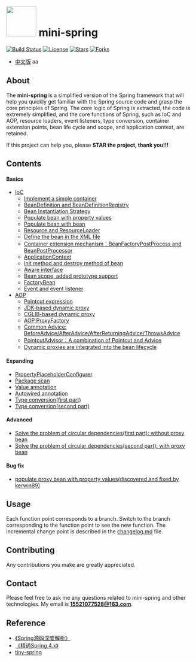 # <img src="assets/spring-framework.png" width="80" height="80"> mini-spring
[![Build Status](https://img.shields.io/badge/build-passing-brightgreen)](https://github.com/DerekYRC/mini-spring)
[![License](https://img.shields.io/badge/license-Apache%202-4EB1BA.svg)](https://www.apache.org/licenses/LICENSE-2.0.html)
[![Stars](https://img.shields.io/github/stars/DerekYRC/mini-spring)](https://img.shields.io/github/stars/DerekYRC/mini-spring)
[![Forks](https://img.shields.io/github/forks/DerekYRC/mini-spring)](https://img.shields.io/github/forks/DerekYRC/mini-spring)

* [中文版](./README_CN.md)
aa
## About

The **mini-spring** is a simplified version of the Spring framework that will help you quickly get familiar with the Spring source code and grasp the core principles of Spring. The core logic of Spring is extracted, the code is extremely simplified, and the core functions of Spring, such as IoC and AOP, resource loaders, event listeners, type conversion, container extension points, bean life cycle and scope, and application context, are retained.

If this project can help you, please **STAR the project, thank you!!!**

## Contents
#### Basics
* [IoC](#Ioc)
    * [Implement a simple container](#实现一个简单的容器)
    * [BeanDefinition and BeanDefinitionRegistry](#BeanDefinition和BeanDefinitionRegistry)
    * [Bean Instantiation Strategy](#Bean实例化策略InstantiationStrategy)
    * [Populate bean with property values](#为bean填充属性)
    * [Populate bean with bean](#为bean注入bean)
    * [Resource and ResourceLoader](#资源和资源加载器)
    * [Define the bean in the XML file](#在xml文件中定义bean)
    * [Container extension mechanism：BeanFactoryPostProcess and BeanPostProcessor](#容器扩展机制BeanFactoryPostProcess和BeanPostProcessor)
    * [ApplicationContext](#应用上下文ApplicationContext)
    * [Init method and destroy method of bean](#bean的初始化和销毁方法)
    * [Aware interface](#Aware接口)
    * [Bean scope, added prototype support](#bean作用域，增加prototype的支持)
    * [FactoryBean](#FactoryBean)
    * [Event and event listener](#容器事件和事件监听器)
* [AOP](#AOP)
    * [Pointcut expression](#切点表达式)
    * [JDK-based dynamic proxy](#基于JDK的动态代理)
    * [CGLIB-based dynamic proxy](#基于CGLIB的动态代理)
    * [AOP ProxyFactory](#AOP代理工厂ProxyFactory)
    * [Common Advice: BeforeAdvice/AfterAdvice/AfterReturningAdvice/ThrowsAdvice](#几种常用的Advice)
    * [PointcutAdvisor：A combination of Pointcut and Advice](#PointcutAdvisor：Pointcut和Advice的组合)
    * [Dynamic proxies are integrated into the bean lifecycle](#动态代理融入bean生命周期)
    

#### Expanding 
* [PropertyPlaceholderConfigurer](#PropertyPlaceholderConfigurer)
* [Package scan](#包扫描)
* [Value annotation](#Value)
* [Autowired annotation](#Autowired)
* [Type conversion(first part)](#类型转换一)
* [Type conversion(second part)](#类型转换二)

#### Advanced
* [Solve the problem of circular dependencies(first part): without proxy bean](#解决循环依赖问题一)
* [Solve the problem of circular dependencies(second part): with proxy bean](#解决循环依赖问题二)

#### Bug fix
* [populate proxy bean with property values(discovered and fixed by kerwin89)](#没有为代理bean设置属性)

## Usage
Each function point corresponds to a branch. Switch to the branch corresponding to the function point to see the new function. The incremental change point is described in the [changelog.md](https://github.com/DerekYRC/mini-spring/blob/main/changelog.md) file.

## Contributing
Any contributions you make are greatly appreciated.

## Contact
Please feel free to ask me any questions related to mini-spring and other technologies. My email is **15521077528@163.com**. 

## Reference
- [《Spring源码深度解析》](https://book.douban.com/subject/25866350/)
- [《精通Spring 4.x》](https://book.douban.com/subject/26952826/)
- [tiny-spring](https://github.com/code4craft/tiny-spring)
